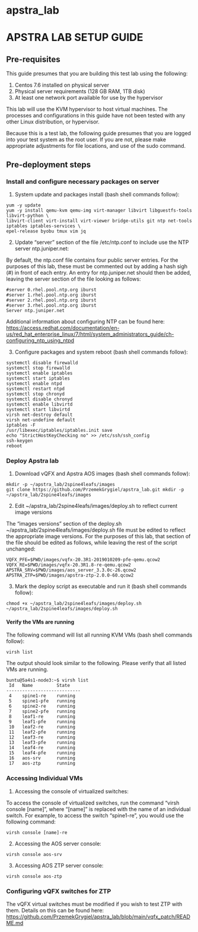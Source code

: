 
# apstra_lab
# APSTRA LAB SETUP GUIDE
## Pre-requisites

This guide presumes that you are building this test lab using the following:

1. Centos 7.6 installed on physical server
2. Physical server requirements (128 GB RAM, 1TB disk)
3. At least one network port available for use by the hypervisor

This lab will use the KVM hypervisor to host virtual machines.  The processes and configurations in this guide have not been tested with any other Linux distribution, or hypervisor. 

Because this is a test lab, the following guide presumes that you are logged into your test system as the root user.  If you are not, please make appropriate adjustments for file locations, and use of the sudo command.

## Pre-deployment steps

### Install and configure necessary packages on server

1) System update and packages install (bash shell commands follow):
```
yum -y update
yum -y install qemu-kvm qemu-img virt-manager libvirt libguestfs-tools libvirt-python \
libvirt-client virt-install virt-viewer bridge-utils git ntp net-tools iptables iptables-services \
epel-release byobu tmux vim jq
```

2) Update “server” section of the file /etc/ntp.conf to include use the NTP server ntp.juniper.net:

By default, the ntp.conf file contains four public server entries. For the purposes of this lab, these must be commented out by adding a hash sigh (#) in front of each entry.  An entry for ntp.juniper.net should then be added, leaving the server section of the file looking as follows:
```
#server 0.rhel.pool.ntp.org iburst
#server 1.rhel.pool.ntp.org iburst
#server 2.rhel.pool.ntp.org iburst
#server 3.rhel.pool.ntp.org iburst
Server ntp.juniper.net

```

Additional information about configuring NTP can be found here: https://access.redhat.com/documentation/en-us/red_hat_enterprise_linux/7/html/system_administrators_guide/ch-configuring_ntp_using_ntpd

3) Configure packages and system reboot (bash shell commands follow):
```
systemctl disable firewalld
systemctl stop firewalld
systemctl enable iptables
systemctl start iptables
systemctl enable ntpd
systemctl restart ntpd
systemctl stop chronyd
systemctl disable chronyd
systemctl enable libvirtd
systemctl start libvirtd
virsh net-destroy default
virsh net-undefine default
iptables -F
/usr/libexec/iptables/iptables.init save
echo "StrictHostKeyChecking no" >> /etc/ssh/ssh_config
ssh-keygen
reboot
```

### Deploy Apstra lab
1) Download vQFX and Apstra AOS images (bash shell commands follow):

```
mkdir -p ~/apstra_lab/2spine4leafs/images
git clone https://github.com/PrzemekGrygiel/apstra_lab.git mkdir -p ~/apstra_lab/2spine4leafs/images

```
2) Edit ~/apstra_lab/2spine4leafs/images/deploy.sh to reflect current image versions

The “images versions” section of the deploy.sh ~/apstra_lab/2spine4leafs/images/deploy.sh file must be edited to reflect the appropriate image versions.  For the purposes of this lab, that section of the file should be edited as follows, while leaving the rest of the script unchanged:

```
VQFX_PFE=$PWD/images/vqfx-20.3R1-2019010209-pfe-qemu.qcow2
VQFX_RE=$PWD/images/vqfx-20.3R1.8-re-qemu.qcow2
APSTRA_SRV=$PWD/images/aos_server_3.3.0c-26.qcow2
APSTRA_ZTP=$PWD/images/apstra-ztp-2.0.0-60.qcow2
```
3) Mark the deploy script as executable and run it (bash shell commands follow):
```
chmod +x ~/apstra_lab/2spine4leafs/images/deploy.sh
~/apstra_lab/2spine4leafs/images/deploy.sh
```

#### Verify the VMs are running
The following command will list all running KVM VMs (bash shell commands follow):
```
virsh list
```
The output should look similar to the following.  Please verify that all listed VMs are running.

```
buntu@5a4s1-node3:~$ virsh list
 Id   Name         State
----------------------------
 4    spine1-re    running
 5    spine1-pfe   running
 6    spine2-re    running
 7    spine2-pfe   running
 8    leaf1-re     running
 9    leaf1-pfe    running
 10   leaf2-re     running
 11   leaf2-pfe    running
 12   leaf3-re     running
 13   leaf3-pfe    running
 14   leaf4-re     running
 15   leaf4-pfe    running
 16   aos-srv      running
 17   aos-ztp      running

```

### Accessing Individual VMs
1) Accessing the console of virtualized switches:

To access the console of virtualized switches, run the command “virsh console [name]”, where “[name]” is replaced with the name of an individual switch.  For example, to access the switch “spine1-re”, you would use the following command:


```
virsh console [name]-re 
```

2) Accessing the AOS server console:
```
virsh console aos-srv
```

3) Accessing AOS ZTP server console:
```
virsh console aos-ztp
```

### Configuring vQFX switches for ZTP
The vQFX virtual switches must be modified if you wish to test ZTP with them. Details on this can be found here: https://github.com/PrzemekGrygiel/apstra_lab/blob/main/vqfx_patch/README.md


